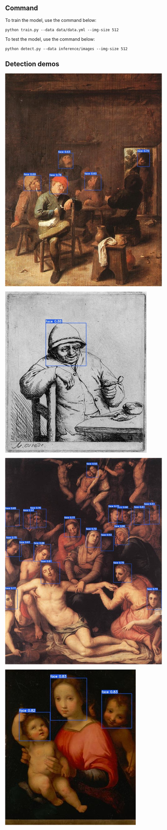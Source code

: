 ## Command 

To train the model, use the command below:

```
python train.py --data data/data.yml --img-size 512 
```

To test the model, use the command below:

```
python detect.py --data inference/images --img-size 512
```



## Detection demos

![adriaen-brouwer_peasants-smoking-and-drinking](./runs/detect/exp4/adriaen-brouwer_peasants-smoking-and-drinking.jpg)

![adriaen-van-ostade_smiling-smoker](./runs/detect/exp4/adriaen-van-ostade_smiling-smoker.jpg)

![agnolo-bronzino_deposition-from-the-cross-1565](./runs/detect/exp4/agnolo-bronzino_deposition-from-the-cross-1565.jpg)

![andrea-del-sarto_madonna-and-child-with-st-john-the-baptist-2](./runs/detect/exp4/andrea-del-sarto_madonna-and-child-with-st-john-the-baptist-2.jpg)